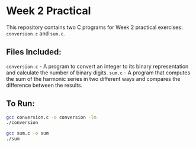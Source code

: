 # Week 2 Practical
This repository contains two C programs for Week 2 practical exercises: `conversion.c` and `sum.c`.

## Files Included:
`conversion.c` - A program to convert an integer to its binary representation and calculate the number of binary digits.
`sum.c` - A program that computes the sum of the harmonic series in two different ways and compares the difference between the results.

## To Run:
```bash
gcc conversion.c -o conversion -lm
./conversion

gcc sum.c -o sum
./sum
```
